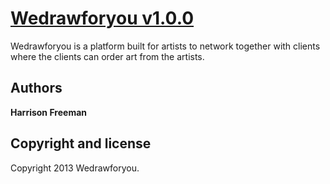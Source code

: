 # [Wedrawforyou v1.0.0](http://wedrawforyou.co.uk)

Wedrawforyou is a platform built for artists to network together with clients where the clients can order art from the artists.






## Authors

**Harrison Freeman**



## Copyright and license

Copyright 2013 Wedrawforyou.
